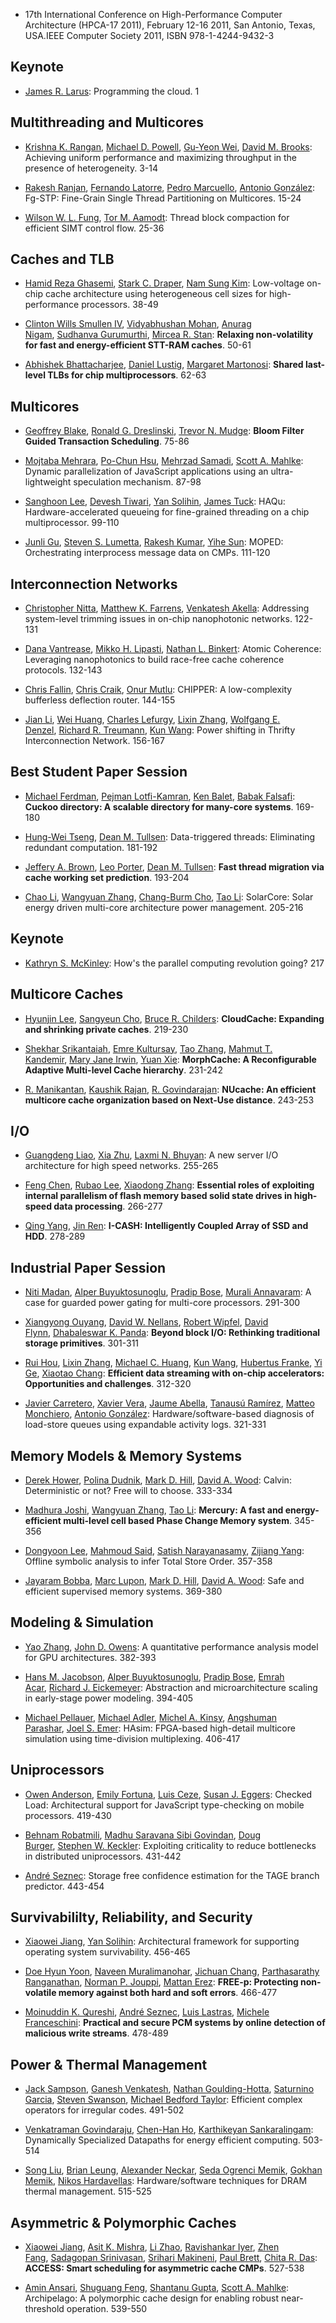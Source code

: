 - 17th International Conference on High-Performance Computer Architecture (HPCA-17 2011), February 12-16 2011, San Antonio, Texas, USA.IEEE Computer Society 2011, ISBN 978-1-4244-9432-3

## Keynote

- [James R. Larus](http://dblp2.uni-trier.de/pers/hd/l/Larus:James_R=):
  Programming the cloud. 1

## Multithreading and Multicores

- [Krishna K. Rangan](http://dblp2.uni-trier.de/pers/hd/r/Rangan:Krishna_K=), [Michael D. Powell](http://dblp2.uni-trier.de/pers/hd/p/Powell:Michael_D=), [Gu-Yeon Wei](http://dblp2.uni-trier.de/pers/hd/w/Wei:Gu=Yeon), [David M. Brooks](http://dblp2.uni-trier.de/pers/hd/b/Brooks:David_M=):
  Achieving uniform performance and maximizing throughput in the presence of heterogeneity. 3-14

- [Rakesh Ranjan](http://dblp2.uni-trier.de/pers/hd/r/Ranjan:Rakesh), [Fernando Latorre](http://dblp2.uni-trier.de/pers/hd/l/Latorre:Fernando), [Pedro Marcuello](http://dblp2.uni-trier.de/pers/hd/m/Marcuello:Pedro), [Antonio González](http://dblp2.uni-trier.de/pers/hd/g/Gonz=aacute=lez_0001:Antonio):
  Fg-STP: Fine-Grain Single Thread Partitioning on Multicores. 15-24

- [Wilson W. L. Fung](http://dblp2.uni-trier.de/pers/hd/f/Fung:Wilson_W=_L=), [Tor M. Aamodt](http://dblp2.uni-trier.de/pers/hd/a/Aamodt:Tor_M=):
  Thread block compaction for efficient SIMT control flow. 25-36

## Caches and TLB

- [Hamid Reza Ghasemi](http://dblp2.uni-trier.de/pers/hd/g/Ghasemi:Hamid_Reza), [Stark C. Draper](http://dblp2.uni-trier.de/pers/hd/d/Draper:Stark_C=), [Nam Sung Kim](http://dblp2.uni-trier.de/pers/hd/k/Kim:Nam_Sung):
  Low-voltage on-chip cache architecture using heterogeneous cell sizes for high-performance processors. 38-49

- [Clinton Wills Smullen IV](http://dblp2.uni-trier.de/pers/hd/s/Smullen_IV:Clinton_Wills), [Vidyabhushan Mohan](http://dblp2.uni-trier.de/pers/hd/m/Mohan:Vidyabhushan), [Anurag Nigam](http://dblp2.uni-trier.de/pers/hd/n/Nigam:Anurag), [Sudhanva Gurumurthi](http://dblp2.uni-trier.de/pers/hd/g/Gurumurthi:Sudhanva), [Mircea R. Stan](http://dblp2.uni-trier.de/pers/hd/s/Stan:Mircea_R=):
  **Relaxing non-volatility for fast and energy-efficient STT-RAM caches**. 50-61

- [Abhishek Bhattacharjee](http://dblp2.uni-trier.de/pers/hd/b/Bhattacharjee:Abhishek), [Daniel Lustig](http://dblp2.uni-trier.de/pers/hd/l/Lustig:Daniel), [Margaret Martonosi](http://dblp2.uni-trier.de/pers/hd/m/Martonosi:Margaret):
  **Shared last-level TLBs for chip multiprocessors**. 62-63

## Multicores

- [Geoffrey Blake](http://dblp2.uni-trier.de/pers/hd/b/Blake:Geoffrey), [Ronald G. Dreslinski](http://dblp2.uni-trier.de/pers/hd/d/Dreslinski:Ronald_G=), [Trevor N. Mudge](http://dblp2.uni-trier.de/pers/hd/m/Mudge:Trevor_N=):
  **Bloom Filter Guided Transaction Scheduling**. 75-86

- [Mojtaba Mehrara](http://dblp2.uni-trier.de/pers/hd/m/Mehrara:Mojtaba), [Po-Chun Hsu](http://dblp2.uni-trier.de/pers/hd/h/Hsu:Po=Chun), [Mehrzad Samadi](http://dblp2.uni-trier.de/pers/hd/s/Samadi:Mehrzad), [Scott A. Mahlke](http://dblp2.uni-trier.de/pers/hd/m/Mahlke:Scott_A=):
  Dynamic parallelization of JavaScript applications using an ultra-lightweight speculation mechanism. 87-98

- [Sanghoon Lee](http://dblp2.uni-trier.de/pers/hd/l/Lee_0006:Sanghoon), [Devesh Tiwari](http://dblp2.uni-trier.de/pers/hd/t/Tiwari:Devesh), [Yan Solihin](http://dblp2.uni-trier.de/pers/hd/s/Solihin:Yan), [James Tuck](http://dblp2.uni-trier.de/pers/hd/t/Tuck:James):
  HAQu: Hardware-accelerated queueing for fine-grained threading on a chip multiprocessor. 99-110

- [Junli Gu](http://dblp2.uni-trier.de/pers/hd/g/Gu:Junli), [Steven S. Lumetta](http://dblp2.uni-trier.de/pers/hd/l/Lumetta:Steven_S=), [Rakesh Kumar](http://dblp2.uni-trier.de/pers/hd/k/Kumar_0002:Rakesh), [Yihe Sun](http://dblp2.uni-trier.de/pers/hd/s/Sun:Yihe):
  MOPED: Orchestrating interprocess message data on CMPs. 111-120

## Interconnection Networks

- [Christopher Nitta](http://dblp2.uni-trier.de/pers/hd/n/Nitta:Christopher), [Matthew K. Farrens](http://dblp2.uni-trier.de/pers/hd/f/Farrens:Matthew_K=), [Venkatesh Akella](http://dblp2.uni-trier.de/pers/hd/a/Akella:Venkatesh):
  Addressing system-level trimming issues in on-chip nanophotonic networks. 122-131

- [Dana Vantrease](http://dblp2.uni-trier.de/pers/hd/v/Vantrease:Dana), [Mikko H. Lipasti](http://dblp2.uni-trier.de/pers/hd/l/Lipasti:Mikko_H=), [Nathan L. Binkert](http://dblp2.uni-trier.de/pers/hd/b/Binkert:Nathan_L=):
  Atomic Coherence: Leveraging nanophotonics to build race-free cache coherence protocols. 132-143

- [Chris Fallin](http://dblp2.uni-trier.de/pers/hd/f/Fallin:Chris), [Chris Craik](http://dblp2.uni-trier.de/pers/hd/c/Craik:Chris), [Onur Mutlu](http://dblp2.uni-trier.de/pers/hd/m/Mutlu:Onur):
  CHIPPER: A low-complexity bufferless deflection router. 144-155

- [Jian Li](http://dblp2.uni-trier.de/pers/hd/l/Li:Jian), [Wei Huang](http://dblp2.uni-trier.de/pers/hd/h/Huang:Wei), [Charles Lefurgy](http://dblp2.uni-trier.de/pers/hd/l/Lefurgy:Charles), [Lixin Zhang](http://dblp2.uni-trier.de/pers/hd/z/Zhang_0002:Lixin), [Wolfgang E. Denzel](http://dblp2.uni-trier.de/pers/hd/d/Denzel:Wolfgang_E=), [Richard R. Treumann](http://dblp2.uni-trier.de/pers/hd/t/Treumann:Richard_R=), [Kun Wang](http://dblp2.uni-trier.de/pers/hd/w/Wang:Kun):
  Power shifting in Thrifty Interconnection Network. 156-167

## Best Student Paper Session

- [Michael Ferdman](http://dblp2.uni-trier.de/pers/hd/f/Ferdman:Michael), [Pejman Lotfi-Kamran](http://dblp2.uni-trier.de/pers/hd/l/Lotfi=Kamran:Pejman), [Ken Balet](http://dblp2.uni-trier.de/pers/hd/b/Balet:Ken), [Babak Falsafi](http://dblp2.uni-trier.de/pers/hd/f/Falsafi:Babak):
  **Cuckoo directory: A scalable directory for many-core systems**. 169-180

- [Hung-Wei Tseng](http://dblp2.uni-trier.de/pers/hd/t/Tseng:Hung=Wei), [Dean M. Tullsen](http://dblp2.uni-trier.de/pers/hd/t/Tullsen:Dean_M=):
  Data-triggered threads: Eliminating redundant computation. 181-192

- [Jeffery A. Brown](http://dblp2.uni-trier.de/pers/hd/b/Brown:Jeffery_A=), [Leo Porter](http://dblp2.uni-trier.de/pers/hd/p/Porter:Leo), [Dean M. Tullsen](http://dblp2.uni-trier.de/pers/hd/t/Tullsen:Dean_M=):
  **Fast thread migration via cache working set prediction**. 193-204

- [Chao Li](http://dblp2.uni-trier.de/pers/hd/l/Li:Chao), [Wangyuan Zhang](http://dblp2.uni-trier.de/pers/hd/z/Zhang:Wangyuan), [Chang-Burm Cho](http://dblp2.uni-trier.de/pers/hd/c/Cho:Chang=Burm), [Tao Li](http://dblp2.uni-trier.de/pers/hd/l/Li:Tao):
  SolarCore: Solar energy driven multi-core architecture power management. 205-216

## Keynote

- [Kathryn S. McKinley](http://dblp2.uni-trier.de/pers/hd/m/McKinley:Kathryn_S=):
  How's the parallel computing revolution going? 217

## Multicore Caches

- [Hyunjin Lee](http://dblp2.uni-trier.de/pers/hd/l/Lee:Hyunjin), [Sangyeun Cho](http://dblp2.uni-trier.de/pers/hd/c/Cho:Sangyeun), [Bruce R. Childers](http://dblp2.uni-trier.de/pers/hd/c/Childers:Bruce_R=):
  **CloudCache: Expanding and shrinking private caches**. 219-230

- [Shekhar Srikantaiah](http://dblp2.uni-trier.de/pers/hd/s/Srikantaiah:Shekhar), [Emre Kultursay](http://dblp2.uni-trier.de/pers/hd/k/Kultursay:Emre), [Tao Zhang](http://dblp2.uni-trier.de/pers/hd/z/Zhang:Tao), [Mahmut T. Kandemir](http://dblp2.uni-trier.de/pers/hd/k/Kandemir:Mahmut_T=), [Mary Jane Irwin](http://dblp2.uni-trier.de/pers/hd/i/Irwin:Mary_Jane), [Yuan Xie](http://dblp2.uni-trier.de/pers/hd/x/Xie_0001:Yuan):
  **MorphCache: A Reconfigurable Adaptive Multi-level Cache hierarchy**. 231-242

- [R. Manikantan](http://dblp2.uni-trier.de/pers/hd/m/Manikantan:R=), [Kaushik Rajan](http://dblp2.uni-trier.de/pers/hd/r/Rajan:Kaushik), [R. Govindarajan](http://dblp2.uni-trier.de/pers/hd/g/Govindarajan:R=):
  **NUcache: An efficient multicore cache organization based on Next-Use distance**. 243-253

## I/O

- [Guangdeng Liao](http://dblp2.uni-trier.de/pers/hd/l/Liao:Guangdeng), [Xia Zhu](http://dblp2.uni-trier.de/pers/hd/z/Zhu:Xia), [Laxmi N. Bhuyan](http://dblp2.uni-trier.de/pers/hd/b/Bhuyan:Laxmi_N=):
  A new server I/O architecture for high speed networks. 255-265

- [Feng Chen](http://dblp2.uni-trier.de/pers/hd/c/Chen:Feng), [Rubao Lee](http://dblp2.uni-trier.de/pers/hd/l/Lee:Rubao), [Xiaodong Zhang](http://dblp2.uni-trier.de/pers/hd/z/Zhang_0001:Xiaodong):
  **Essential roles of exploiting internal parallelism of flash memory based solid state drives in high-speed data processing**. 266-277

- [Qing Yang](http://dblp2.uni-trier.de/pers/hd/y/Yang_0001:Qing), [Jin Ren](http://dblp2.uni-trier.de/pers/hd/r/Ren:Jin):
  **I-CASH: Intelligently Coupled Array of SSD and HDD**. 278-289

## Industrial Paper Session

- [Niti Madan](http://dblp2.uni-trier.de/pers/hd/m/Madan:Niti), [Alper Buyuktosunoglu](http://dblp2.uni-trier.de/pers/hd/b/Buyuktosunoglu:Alper), [Pradip Bose](http://dblp2.uni-trier.de/pers/hd/b/Bose:Pradip), [Murali Annavaram](http://dblp2.uni-trier.de/pers/hd/a/Annavaram:Murali):
  A case for guarded power gating for multi-core processors. 291-300

- [Xiangyong Ouyang](http://dblp2.uni-trier.de/pers/hd/o/Ouyang:Xiangyong), [David W. Nellans](http://dblp2.uni-trier.de/pers/hd/n/Nellans:David_W=), [Robert Wipfel](http://dblp2.uni-trier.de/pers/hd/w/Wipfel:Robert), [David Flynn](http://dblp2.uni-trier.de/pers/hd/f/Flynn:David), [Dhabaleswar K. Panda](http://dblp2.uni-trier.de/pers/hd/p/Panda:Dhabaleswar_K=):
  **Beyond block I/O: Rethinking traditional storage primitives**. 301-311

- [Rui Hou](http://dblp2.uni-trier.de/pers/hd/h/Hou:Rui), [Lixin Zhang](http://dblp2.uni-trier.de/pers/hd/z/Zhang_0002:Lixin), [Michael C. Huang](http://dblp2.uni-trier.de/pers/hd/h/Huang:Michael_C=), [Kun Wang](http://dblp2.uni-trier.de/pers/hd/w/Wang:Kun), [Hubertus Franke](http://dblp2.uni-trier.de/pers/hd/f/Franke:Hubertus), [Yi Ge](http://dblp2.uni-trier.de/pers/hd/g/Ge:Yi), [Xiaotao Chang](http://dblp2.uni-trier.de/pers/hd/c/Chang:Xiaotao):
  **Efficient data streaming with on-chip accelerators: Opportunities and challenges**. 312-320

- [Javier Carretero](http://dblp2.uni-trier.de/pers/hd/c/Carretero:Javier), [Xavier Vera](http://dblp2.uni-trier.de/pers/hd/v/Vera:Xavier), [Jaume Abella](http://dblp2.uni-trier.de/pers/hd/a/Abella:Jaume), [Tanausú Ramírez](http://dblp2.uni-trier.de/pers/hd/r/Ram=iacute=rez:Tanaus=uacute=), [Matteo Monchiero](http://dblp2.uni-trier.de/pers/hd/m/Monchiero:Matteo), [Antonio González](http://dblp2.uni-trier.de/pers/hd/g/Gonz=aacute=lez_0001:Antonio):
  Hardware/software-based diagnosis of load-store queues using expandable activity logs. 321-331

## Memory Models & Memory Systems

- [Derek Hower](http://dblp2.uni-trier.de/pers/hd/h/Hower:Derek), [Polina Dudnik](http://dblp2.uni-trier.de/pers/hd/d/Dudnik:Polina), [Mark D. Hill](http://dblp2.uni-trier.de/pers/hd/h/Hill:Mark_D=), [David A. Wood](http://dblp2.uni-trier.de/pers/hd/w/Wood:David_A=):
  Calvin: Deterministic or not? Free will to choose. 333-334

- [Madhura Joshi](http://dblp2.uni-trier.de/pers/hd/j/Joshi:Madhura), [Wangyuan Zhang](http://dblp2.uni-trier.de/pers/hd/z/Zhang:Wangyuan), [Tao Li](http://dblp2.uni-trier.de/pers/hd/l/Li:Tao):
  **Mercury: A fast and energy-efficient multi-level cell based Phase Change Memory system**. 345-356

- [Dongyoon Lee](http://dblp2.uni-trier.de/pers/hd/l/Lee:Dongyoon), [Mahmoud Said](http://dblp2.uni-trier.de/pers/hd/s/Said:Mahmoud), [Satish Narayanasamy](http://dblp2.uni-trier.de/pers/hd/n/Narayanasamy:Satish), [Zijiang Yang](http://dblp2.uni-trier.de/pers/hd/y/Yang:Zijiang):
  Offline symbolic analysis to infer Total Store Order. 357-358

- [Jayaram Bobba](http://dblp2.uni-trier.de/pers/hd/b/Bobba:Jayaram), [Marc Lupon](http://dblp2.uni-trier.de/pers/hd/l/Lupon:Marc), [Mark D. Hill](http://dblp2.uni-trier.de/pers/hd/h/Hill:Mark_D=), [David A. Wood](http://dblp2.uni-trier.de/pers/hd/w/Wood:David_A=):
  Safe and efficient supervised memory systems. 369-380

## Modeling & Simulation

- [Yao Zhang](http://dblp2.uni-trier.de/pers/hd/z/Zhang:Yao), [John D. Owens](http://dblp2.uni-trier.de/pers/hd/o/Owens:John_D=):
  A quantitative performance analysis model for GPU architectures. 382-393

- [Hans M. Jacobson](http://dblp2.uni-trier.de/pers/hd/j/Jacobson:Hans_M=), [Alper Buyuktosunoglu](http://dblp2.uni-trier.de/pers/hd/b/Buyuktosunoglu:Alper), [Pradip Bose](http://dblp2.uni-trier.de/pers/hd/b/Bose:Pradip), [Emrah Acar](http://dblp2.uni-trier.de/pers/hd/a/Acar:Emrah), [Richard J. Eickemeyer](http://dblp2.uni-trier.de/pers/hd/e/Eickemeyer:Richard_J=):
  Abstraction and microarchitecture scaling in early-stage power modeling. 394-405

- [Michael Pellauer](http://dblp2.uni-trier.de/pers/hd/p/Pellauer:Michael), [Michael Adler](http://dblp2.uni-trier.de/pers/hd/a/Adler:Michael), [Michel A. Kinsy](http://dblp2.uni-trier.de/pers/hd/k/Kinsy:Michel_A=), [Angshuman Parashar](http://dblp2.uni-trier.de/pers/hd/p/Parashar:Angshuman), [Joel S. Emer](http://dblp2.uni-trier.de/pers/hd/e/Emer:Joel_S=):
  HAsim: FPGA-based high-detail multicore simulation using time-division multiplexing. 406-417

## Uniprocessors

- [Owen Anderson](http://dblp2.uni-trier.de/pers/hd/a/Anderson:Owen), [Emily Fortuna](http://dblp2.uni-trier.de/pers/hd/f/Fortuna:Emily), [Luis Ceze](http://dblp2.uni-trier.de/pers/hd/c/Ceze:Luis), [Susan J. Eggers](http://dblp2.uni-trier.de/pers/hd/e/Eggers:Susan_J=):
  Checked Load: Architectural support for JavaScript type-checking on mobile processors. 419-430

- [Behnam Robatmili](http://dblp2.uni-trier.de/pers/hd/r/Robatmili:Behnam), [Madhu Saravana Sibi Govindan](http://dblp2.uni-trier.de/pers/hd/g/Govindan:Madhu_Saravana_Sibi), [Doug Burger](http://dblp2.uni-trier.de/pers/hd/b/Burger:Doug), [Stephen W. Keckler](http://dblp2.uni-trier.de/pers/hd/k/Keckler:Stephen_W=):
  Exploiting criticality to reduce bottlenecks in distributed uniprocessors. 431-442

- [André Seznec](http://dblp2.uni-trier.de/pers/hd/s/Seznec:Andr=eacute=):
  Storage free confidence estimation for the TAGE branch predictor. 443-454

## Survivabililty, Reliability, and Security

- [Xiaowei Jiang](http://dblp2.uni-trier.de/pers/hd/j/Jiang:Xiaowei), [Yan Solihin](http://dblp2.uni-trier.de/pers/hd/s/Solihin:Yan):
  Architectural framework for supporting operating system survivability. 456-465

- [Doe Hyun Yoon](http://dblp2.uni-trier.de/pers/hd/y/Yoon:Doe_Hyun), [Naveen Muralimanohar](http://dblp2.uni-trier.de/pers/hd/m/Muralimanohar:Naveen), [Jichuan Chang](http://dblp2.uni-trier.de/pers/hd/c/Chang:Jichuan), [Parthasarathy Ranganathan](http://dblp2.uni-trier.de/pers/hd/r/Ranganathan:Parthasarathy), [Norman P. Jouppi](http://dblp2.uni-trier.de/pers/hd/j/Jouppi:Norman_P=), [Mattan Erez](http://dblp2.uni-trier.de/pers/hd/e/Erez:Mattan):
  **FREE-p: Protecting non-volatile memory against both hard and soft errors**. 466-477

- [Moinuddin K. Qureshi](http://dblp2.uni-trier.de/pers/hd/q/Qureshi:Moinuddin_K=), [André Seznec](http://dblp2.uni-trier.de/pers/hd/s/Seznec:Andr=eacute=), [Luis Lastras](http://dblp2.uni-trier.de/pers/hd/l/Lastras:Luis), [Michele Franceschini](http://dblp2.uni-trier.de/pers/hd/f/Franceschini:Michele):
  **Practical and secure PCM systems by online detection of malicious write streams**. 478-489

## Power & Thermal Management

- [Jack Sampson](http://dblp2.uni-trier.de/pers/hd/s/Sampson:Jack), [Ganesh Venkatesh](http://dblp2.uni-trier.de/pers/hd/v/Venkatesh:Ganesh), [Nathan Goulding-Hotta](http://dblp2.uni-trier.de/pers/hd/g/Goulding=Hotta:Nathan), [Saturnino Garcia](http://dblp2.uni-trier.de/pers/hd/g/Garcia:Saturnino), [Steven Swanson](http://dblp2.uni-trier.de/pers/hd/s/Swanson:Steven), [Michael Bedford Taylor](http://dblp2.uni-trier.de/pers/hd/t/Taylor:Michael_Bedford):
  Efficient complex operators for irregular codes. 491-502

- [Venkatraman Govindaraju](http://dblp2.uni-trier.de/pers/hd/g/Govindaraju:Venkatraman), [Chen-Han Ho](http://dblp2.uni-trier.de/pers/hd/h/Ho:Chen=Han), [Karthikeyan Sankaralingam](http://dblp2.uni-trier.de/pers/hd/s/Sankaralingam:Karthikeyan):
  Dynamically Specialized Datapaths for energy efficient computing. 503-514

- [Song Liu](http://dblp2.uni-trier.de/pers/hd/l/Liu:Song), [Brian Leung](http://dblp2.uni-trier.de/pers/hd/l/Leung:Brian), [Alexander Neckar](http://dblp2.uni-trier.de/pers/hd/n/Neckar:Alexander), [Seda Ogrenci Memik](http://dblp2.uni-trier.de/pers/hd/m/Memik:Seda_Ogrenci), [Gokhan Memik](http://dblp2.uni-trier.de/pers/hd/m/Memik:Gokhan), [Nikos Hardavellas](http://dblp2.uni-trier.de/pers/hd/h/Hardavellas:Nikos):
  Hardware/software techniques for DRAM thermal management. 515-525

## Asymmetric & Polymorphic Caches

- [Xiaowei Jiang](http://dblp2.uni-trier.de/pers/hd/j/Jiang:Xiaowei), [Asit K. Mishra](http://dblp2.uni-trier.de/pers/hd/m/Mishra:Asit_K=), [Li Zhao](http://dblp2.uni-trier.de/pers/hd/z/Zhao:Li), [Ravishankar Iyer](http://dblp2.uni-trier.de/pers/hd/i/Iyer:Ravishankar), [Zhen Fang](http://dblp2.uni-trier.de/pers/hd/f/Fang:Zhen), [Sadagopan Srinivasan](http://dblp2.uni-trier.de/pers/hd/s/Srinivasan:Sadagopan), [Srihari Makineni](http://dblp2.uni-trier.de/pers/hd/m/Makineni:Srihari), [Paul Brett](http://dblp2.uni-trier.de/pers/hd/b/Brett:Paul), [Chita R. Das](http://dblp2.uni-trier.de/pers/hd/d/Das:Chita_R=):
  **ACCESS: Smart scheduling for asymmetric cache CMPs**. 527-538

- [Amin Ansari](http://dblp2.uni-trier.de/pers/hd/a/Ansari:Amin), [Shuguang Feng](http://dblp2.uni-trier.de/pers/hd/f/Feng:Shuguang), [Shantanu Gupta](http://dblp2.uni-trier.de/pers/hd/g/Gupta:Shantanu), [Scott A. Mahlke](http://dblp2.uni-trier.de/pers/hd/m/Mahlke:Scott_A=):
  Archipelago: A polymorphic cache design for enabling robust near-threshold operation. 539-550